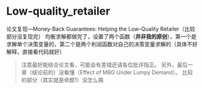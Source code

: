 # Low-quality_retailer
论文复现—Money-Back Guarantees: Helping the Low-Quality Retailer（比较部分没复现完）
均衡求解都做完了，设置了两个函数（**并非我的原创**），第一个是求解单个决策变量的，第二个是两个利润函数对自己的决策变量求解的（具体不好解释，直接看代码就好）
> 注意最好能结合论文看，可能会有差错还请各位批评指正。
> 另外，最后一章（结论前的）没看懂（Effect of MBG Under Lumpy Demand）。
> 比较的部分（其实就是命题1）没怎么搞
